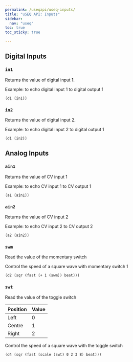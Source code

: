 ```yaml
---
permalink: /useqapi/useq-inputs/
title: "uSEQ API: Inputs"
sidebar:
  nav: "useq"
toc: true
toc_sticky: true

---
```


## Digital Inputs

### `in1`

Returns the value of digital input 1.

Example: to echo digital input 1 to digital output 1
```
(d1 (in1))
```

### `in2`

Returns the value of digital input 2.

Example: to echo digital input 2 to digital output 1
```
(d1 (in2))
```

## Analog Inputs

### `ain1`

Returns the value of CV input 1

Example: to echo CV input 1 to CV output 1
```
(a1 (ain1))
```

### `ain2`

Returns the value of CV input 2

Example: to echo CV input 2 to CV output 2
```
(a2 (ain2))
```

### `swm`

Read the value of the momentary switch


Control the speed of a square wave with momentary switch 1
```
(d2 (sqr (fast (+ 1 (swm)) beat)))
```

### `swt`

Read the value of the toggle switch

| Position | Value  |
| --- | --- |
| Left | 0 |
| Centre | 1 |
| Right | 2 |



Control the speed of a square wave with the toggle switch 
```
(d4 (sqr (fast (scale (swt) 0 2 3 8) beat)))
```


